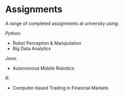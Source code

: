 # Assignments
A range of completed assignments at university using: 


*Python*:
- Robot Perception & Manipulation
- Big Data Analytics

*Java*:
- Autonomous Mobile Robotics

*R*:
- Computer-based Trading in Financial Markets
